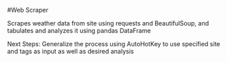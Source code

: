 #Web Scraper

Scrapes weather data from site using requests and BeautifulSoup, and tabulates and analyzes it using pandas DataFrame

Next Steps: Generalize the process using AutoHotKey to use specified site and tags as input as well as desired analysis
